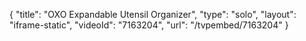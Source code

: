 {
    "title": "OXO Expandable Utensil Organizer",
    "type": "solo",
    "layout": "iframe-static",
    "videoId": "7163204",
    "url": "\/tvpembed\/7163204"
}